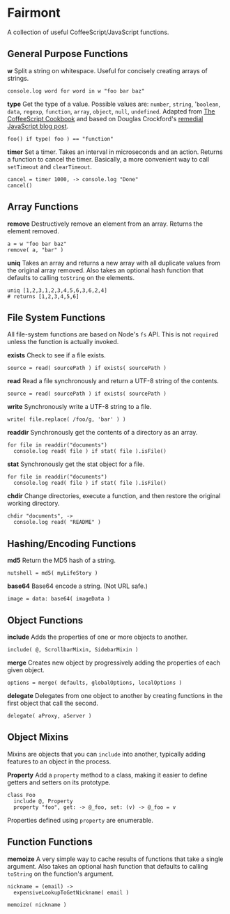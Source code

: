 # Fairmont

A collection of useful CoffeeScript/JavaScript functions.

## General Purpose Functions

**w** Split a string on whitespace. Useful for concisely creating arrays of strings.

    console.log word for word in w "foo bar baz"
    
**type** Get the type of a value. Possible values are: `number`, `string`, '`boolean`, `data`, `regexp`, `function`, `array`, `object`, `null`, `undefined`. Adapted from [The CoffeeScript Cookbook][0] and based on Douglas Crockford's [remedial JavaScript blog post][1].

[0]:http://coffeescriptcookbook.com/chapters/classes_and_objects/type-function
[1]:http://javascript.crockford.com/remedial.html

    foo() if type( foo ) == "function"

**timer** Set a timer. Takes an interval in microseconds and an action. Returns a function to cancel the timer. Basically, a more convenient way to call `setTimeout` and `clearTimeout`.

    cancel = timer 1000, -> console.log "Done"
    cancel()
    
## Array Functions

**remove** Destructively remove an element from an array. Returns the element removed.

    a = w "foo bar baz"
    remove( a, "bar" )

**uniq** Takes an array and returns a new array with all duplicate values from the original array removed. Also takes an optional hash function that defaults to calling `toString` on the elements. 

    uniq [1,2,3,1,2,3,4,5,6,3,6,2,4]
    # returns [1,2,3,4,5,6]
    
## File System Functions

All file-system functions are based on Node's `fs` API. This is not `require`d unless the function is actually invoked.

**exists** Check to see if a file exists.

    source = read( sourcePath ) if exists( sourcePath )

**read** Read a file synchronously and return a UTF-8 string of the contents.

    source = read( sourcePath ) if exists( sourcePath )

**write** Synchronously write a UTF-8 string to a file.

    write( file.replace( /foo/g, 'bar' ) )

**readdir** Synchronously get the contents of a directory as an array.

    for file in readdir("documents")
      console.log read( file ) if stat( file ).isFile()

**stat** Synchronously get the stat object for a file.

    for file in readdir("documents")
      console.log read( file ) if stat( file ).isFile()

**chdir** Change directories, execute a function, and then restore the original working directory.

    chdir "documents", ->
      console.log read( "README" )

## Hashing/Encoding Functions

**md5** Return the MD5 hash of a string.

    nutshell = md5( myLifeStory )

**base64** Base64 encode a string. (Not URL safe.)

    image = data: base64( imageData )

## Object Functions

**include** Adds the properties of one or more objects to another.

    include( @, ScrollbarMixin, SidebarMixin )

**merge** Creates new object by progressively adding the properties of each given object.

    options = merge( defaults, globalOptions, localOptions )

**delegate** Delegates from one object to another by creating functions in the first object that call the second.

    delegate( aProxy, aServer )

## Object Mixins

Mixins are objects that you can `include` into another, typically adding features to an object in the process.

**Property** Add a `property` method to a class, making it easier to define getters and setters on its prototype.

    class Foo
      include @, Property
      property "foo", get: -> @_foo, set: (v) -> @_foo = v

Properties defined using `property` are enumerable.

## Function Functions

**memoize** A very simple way to cache results of functions that take a single argument. Also takes an optional hash function that defaults to calling `toString` on the function's argument.

    nickname = (email) ->
      expensiveLookupToGetNickname( email )
      
    memoize( nickname )